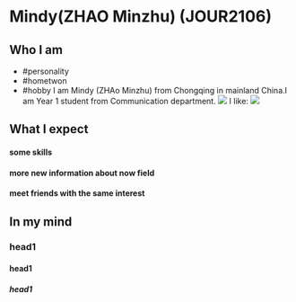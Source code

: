 # Mindy(ZHAO Minzhu) (JOUR2106)
## Who I am
* #personality
* #hometwon
* #hobby
I am Mindy (ZHAo Minzhu) from Chongqing in mainland China.I am Year 1 student from Communication department.
![](http://s3img.city.sina.com.cn/xiancheng/common/thumbnail/0/0c0eaff20b58b190c71099f77feaa13b.jpg)
I like:
![](https://pbs.twimg.com/profile_images/963376830161047553/V1zJOIJP_400x400.jpg)
## What I expect
#### some skills
#### more new information about now field
#### meet friends with the same interest
## In my mind
### head1
#### head1
##### head1
